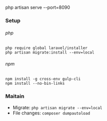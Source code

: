 
php artisan serve --port=8090


### Setup
###### php
```
php require global laravel/installer
php artisan migrate:install --env=local
```

###### npm
```
npm install -g cross-env gulp-cli
npm install --no-bin-links
```


### Maitain
- Migrate: ``php artisan migrate --env=local``
- File changes: ``composer dumpautoload``
